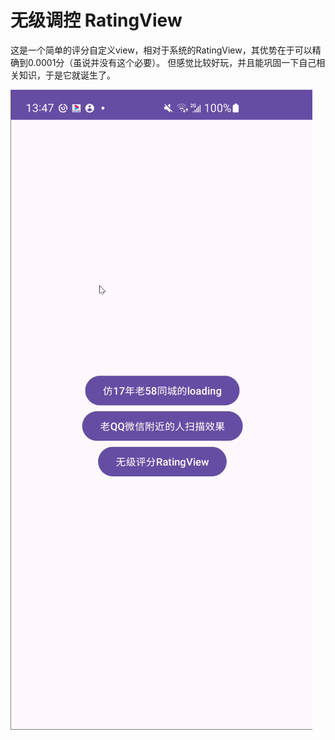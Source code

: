 # 无级调控 RatingView

这是一个简单的评分自定义view，相对于系统的RatingView，其优势在于可以精确到0.0001分（虽说并没有这个必要）。
但感觉比较好玩，并且能巩固一下自己相关知识，于是它就诞生了。

![效果图](https://github.com/Shalj/CustomViewPractice/blob/main/screenshots/rating.gif)
